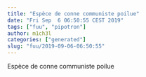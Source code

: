 ```yaml
---
title: "Espèce de conne communiste poilue"
date: "Fri Sep  6 06:50:55 CEST 2019"
tags: ["fuu", "pipotron"]
author: m1ch3l
categories: ["generated"]
slug: "fuu/2019-09-06-06:50:55"
---
```


Espèce de conne communiste poilue

